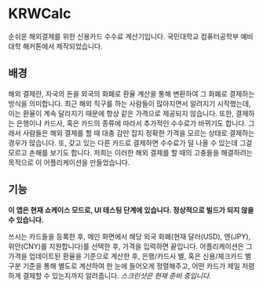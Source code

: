 # KRWCalc
순쉬운 해외결제를 위한 신용카드 수수료 계산기입니다. 국민대학교 컴퓨터공학부 예비대학 해커톤에서 제작되었습니다.
## 배경
해외 결제란, 자국의 돈을 외국의 화폐로 환율 계산을 통해 변환하여 그 화폐로 결제하는 방식을 의미합니다. 최근 해외 직구를 하는 사람들이 많아지면서 알려지기 시작했는데, 이는 환율이 계속 달라지기 때문에 항상 같은 가격으로 제공되지 않습니다. 또한, 결제하는 은행이나 카드사, 혹은 카드의 종류에 따라서 추가적인 수수료가 바뀌기도 합니다. 그래서 사람들은 해외 결제를 할 때 대충 감만 잡지 정확한 가격을 모르는 상태로 결제하는 경우가 많습니다. 또, 갖고 있는 다른 카드로 결제하면 수수료가 덜 나올 수 있는데 그걸 모르고 손해를 보기도 합니다. 저희는 이러한 해외 결제를 할 때의 고충들을 해결하려는 목적으로 이 어플리케이션을 만들었습니다.

## 기능
**이 앱은 현재 쇼케이스 모드로, UI 테스팅 단계에 있습니다. 정상적으로 빌드가 되지 않을 수 있습니다.**

쓰시는 카드들을 등록한 후, 메인 화면에서 해당 외국 화폐(현재 달러(USD), 엔(JPY), 위안(CNY)를 지원합니다)를 선택한 후, 가격을 입력하면 끝입니다. 어플리케이션은 그 가격을 업데이트된 환율을 기준으로 계산한 후, 은행/카드사 별, 혹은 신용/체크카드 별 구분 기준을 통해 별도로 계산하여 한 눈에 들어오게 정렬해주고, 어떤 카드가 제일 저렴하게 결제할 수 있는지까지 알려줍니다. *스크린샷은 현재 준비 중입니다.*
